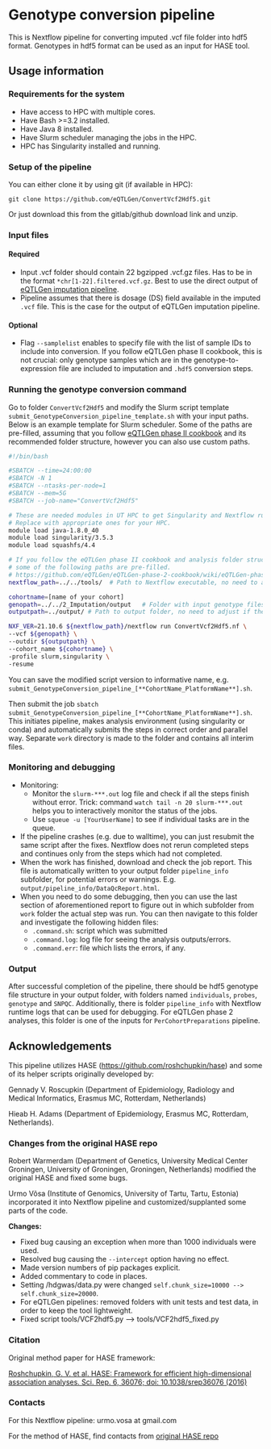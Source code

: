 # Genotype conversion pipeline

This is Nextflow pipeline for converting imputed .vcf file folder into hdf5 format. Genotypes in hdf5 format can be used as an input for HASE tool.

## Usage information

### Requirements for the system

- Have access to HPC with multiple cores.
- Have Bash >=3.2 installed.
- Have Java 8 installed.
- Have Slurm scheduler managing the jobs in the HPC.
- HPC has Singularity installed and running.

### Setup of the pipeline

You can either clone it by using git (if available in HPC):

`git clone https://github.com/eQTLGen/ConvertVcf2Hdf5.git`

Or just download this from the gitlab/github download link and unzip.

### Input files

#### Required

- Input .vcf folder should contain 22 bgzipped .vcf.gz files. Has to be in the format `*chr[1-22].filtered.vcf.gz`. Best to use the direct output of [eQTLGen imputation pipeline](TBA).
- Pipeline assumes that there is dosage (DS) field available in the imputed `.vcf` file. This is the case for the output of eQTLGen imputation pipeline.

#### Optional

- Flag `--samplelist` enables to specify file with the list of sample IDs to include into conversion. If you follow eQTLGen phase II cookbook, this is not crucial: only genotype samples which are in the genotype-to-expression file are included to imputation and `.hdf5` conversion steps. 

### Running the genotype conversion command

Go to folder `ConvertVcf2Hdf5` and modify the Slurm script template `submit_GenotypeConversion_pipeline_template.sh` with your input paths. Below is an example template for Slurm scheduler. Some of the paths are pre-filled, assuming that you follow [eQTLGen phase II cookbook](https://github.com/eQTLGen/eQTLGen-phase-2-cookbook/wiki/eQTLGen-phase-II-cookbook) and its recommended folder structure, however you can also use custom paths.
```bash
#!/bin/bash

#SBATCH --time=24:00:00
#SBATCH -N 1
#SBATCH --ntasks-per-node=1
#SBATCH --mem=5G
#SBATCH --job-name="ConvertVcf2Hdf5"

# These are needed modules in UT HPC to get Singularity and Nextflow running.
# Replace with appropriate ones for your HPC.
module load java-1.8.0_40
module load singularity/3.5.3
module load squashfs/4.4

# If you follow the eQTLGen phase II cookbook and analysis folder structure,
# some of the following paths are pre-filled.
# https://github.com/eQTLGen/eQTLGen-phase-2-cookbook/wiki/eQTLGen-phase-II-cookbook
nextflow_path=../../tools/  # Path to Nextflow executable, no need to adjust if folder structure is same as recommended in cookbook.

cohortname=[name of your cohort]
genopath=../../2_Imputation/output   # Folder with input genotype files in .vcf.gz format
outputpath=../output/ # Path to output folder, no need to adjust if the folder structure is same as recommended in cookbook.

NXF_VER=21.10.6 ${nextflow_path}/nextflow run ConvertVcf2Hdf5.nf \
--vcf ${genopath} \
--outdir ${outputpath} \
--cohort_name ${cohortname} \
-profile slurm,singularity \
-resume
```

You can save the modified script version to informative name, e.g. `submit_GenotypeConversion_pipeline_[**CohortName_PlatformName**].sh`.

Then submit the job `sbatch submit_GenotypeConversion_pipeline_[**CohortName_PlatformName**].sh`. This initiates pipeline, makes analysis environment (using singularity or conda) and automatically submits the steps in correct order and parallel way. Separate `work` directory is made to the folder and contains all interim files.

### Monitoring and debugging

- Monitoring:
  - Monitor the `slurm-***.out` log file and check if all the steps finish without error. Trick: command `watch tail -n 20 slurm-***.out` helps you to interactively monitor the status of the jobs.
  - Use `squeue -u [YourUserName]` to see if individual tasks are in the queue.
- If the pipeline crashes (e.g. due to walltime), you can just resubmit the same script after the fixes. Nextflow does not rerun completed steps and continues only from the steps which had not completed.
- When the work has finished, download and check the job report. This file  is automatically written to your output folder `pipeline_info` subfolder, for potential errors or warnings. E.g. `output/pipeline_info/DataQcReport.html`.
- When you need to do some debugging, then you can use the last section of aforementioned report to figure out in which subfolder from `work` folder the actual step was run. You can then navigate to this folder and investigate the following hidden files:
  - `.command.sh`: script which was submitted
  - `.command.log`: log file for seeing the analysis outputs/errors.
  - `.command.err`: file which lists the errors, if any.
  

### Output

After successful completion of the pipeline, there should be hdf5 genotype file structure in your output folder, with folders named `individuals`, `probes`, `genotype` and `SNPQC`. Additionally, there is folder `pipeline_info` with Nextflow runtime logs that can be used for debugging. For eQTLGen phase 2 analyses, this folder is one of the inputs for `PerCohortPreparations` pipeline.

## Acknowledgements

This pipeline utilizes HASE (https://github.com/roshchupkin/hase) and some of its helper scripts originally developed by:

Gennady V. Roscupkin (Department of Epidemiology, Radiology and Medical Informatics, Erasmus MC, Rotterdam, Netherlands) 

Hieab H. Adams (Department of Epidemiology, Erasmus MC, Rotterdam, Netherlands). 

### Changes from the original HASE repo

Robert Warmerdam (Department of Genetics, University Medical Center Groningen, University of Groningen, Groningen, Netherlands) modified the original HASE and fixed some bugs.

Urmo Võsa (Institute of Genomics, University of Tartu, Tartu, Estonia) incorporated it into Nextflow pipeline and customized/supplanted some parts of the code.

**Changes:**

- Fixed bug causing an exception when more than 1000 individuals were used.
- Resolved bug causing the `--intercept` option having no effect.
- Made version numbers of pip packages explicit.
- Added commentary to code in places.
- Setting /hdgwas/data.py were changed `self.chunk_size=10000 --> self.chunk_size=20000`.
- For eQTLGen pipelines: removed folders with unit tests and test data, in order to keep the tool lightweight.
- Fixed script tools/VCF2hdf5.py --> tools/VCF2hdf5_fixed.py

### Citation

Original method paper for HASE framework:

[Roshchupkin, G. V. et al. HASE: Framework for efficient high-dimensional association analyses. Sci. Rep. 6, 36076; doi: 10.1038/srep36076 (2016)](https://www.nature.com/articles/srep36076)

### Contacts

For this Nextflow pipeline: urmo.vosa at gmail.com

For the method of HASE, find contacts from [original HASE repo](https://github.com/roshchupkin/hase)

